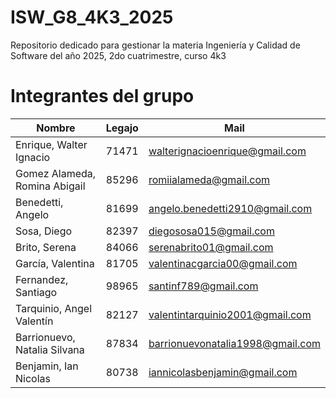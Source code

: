 # ISW_G8_4K3_2025
Repositorio dedicado para gestionar la materia Ingeniería y Calidad de Software del año 2025, 2do cuatrimestre, curso 4k3

# Integrantes del grupo
| Nombre | Legajo | Mail
| ------------ | ------------ | ------------ |  
| Enrique, Walter Ignacio | 71471 | walterignacioenrique@gmail.com |
| Gomez Alameda, Romina Abigail | 85296 | romiialameda@gmail.com | 
| Benedetti, Angelo | 81699 | angelo.benedetti2910@gmail.com |
| Sosa, Diego | 82397 | diegososa015@gmail.com |
| Brito, Serena | 84066 | serenabrito01@gmail.com |
| García, Valentina | 81705 | valentinacgarcia00@gmail.com |
| Fernandez, Santiago | 98965 | santinf789@gmail.com |
| Tarquinio, Angel Valentín | 82127 | valentintarquinio2001@gmail.com |
| Barrionuevo, Natalia Silvana | 87834 | barrionuevonatalia1998@gmail.com |
| Benjamin, Ian Nicolas | 80738 | iannicolasbenjamin@gmail.com |
